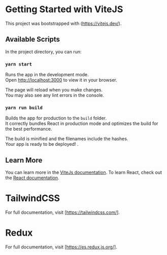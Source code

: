 # Getting Started with ViteJS

This project was bootstrapped with (https://vitejs.dev/).

## Available Scripts

In the project directory, you can run:

### `yarn start`

Runs the app in the development mode.\
Open [http://localhost:3000](http://localhost:3000) to view it in your browser.

The page will reload when you make changes.\
You may also see any lint errors in the console.

### `yarn run build`

Builds the app for production to the `build` folder.\
It correctly bundles React in production mode and optimizes the build for the best performance.

The build is minified and the filenames include the hashes.\
Your app is ready to be deployed!
.

## Learn More

You can learn more in the [ViteJs documentation](https://vitejs.dev/guide/why.html).
To learn React, check out the [React documentation](https://reactjs.org/).

# TailwindCSS

For full documentation, visit [https://tailwindcss.com/].

# Redux

For full documentation, visit [https://es.redux.js.org/].



